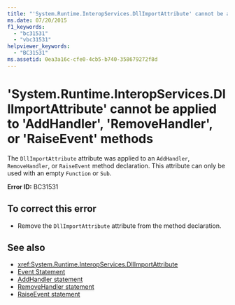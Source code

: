 ```yaml
---
title: "'System.Runtime.InteropServices.DllImportAttribute' cannot be applied to 'AddHandler', 'RemoveHandler', or 'RaiseEvent' methods"
ms.date: 07/20/2015
f1_keywords: 
  - "bc31531"
  - "vbc31531"
helpviewer_keywords: 
  - "BC31531"
ms.assetid: 0ea3a16c-cfe0-4cb5-b740-358679272f8d
---
```

# 'System.Runtime.InteropServices.DllImportAttribute' cannot be applied to 'AddHandler', 'RemoveHandler', or 'RaiseEvent' methods
The `DllImportAttribute` attribute was applied to an `AddHandler`, `RemoveHandler`, or `RaiseEvent` method declaration. This attribute can only be used with an empty `Function` or `Sub`.  
  
 **Error ID:** BC31531  
  
## To correct this error  
  
- Remove the `DllImportAttribute` attribute from the method declaration.  
  
## See also

- <xref:System.Runtime.InteropServices.DllImportAttribute>
- [Event Statement](../../visual-basic/language-reference/statements/event-statement.md)
- [AddHandler statement](~/docs/visual-basic/language-reference/statements/addhandler-statement.md)
- [RemoveHandler statement](~/docs/visual-basic/language-reference/statements/removehandler-statement.md)
- [RaiseEvent statement](~/docs/visual-basic/language-reference/statements/raiseevent-statement.md)
